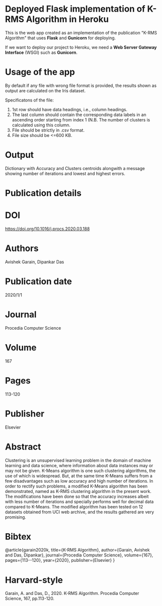 # Deployed Flask implementation of K-RMS Algorithm in Heroku

This is the web app created as an implementation of the publication "K-RMS Algorithm" that uses **Flask** and **Gunicorn** for deploying.


If we want to deploy our project to Heroku, we need a **Web Server Gateway Interface** (WSGI) such as **Gunicorn**.

# Usage of the app
By default if any file with wrong file format is provided, the results shown as output are calculated on the Iris dataset.

Specificatons of the file:

1) 1st row should have data headings, i.e., column headings.
2) The last column should contain the corresponding data labels in an ascending order starting from index 1 (N.B. The number of clusters is calculated using this column.
3) File should be strictly in .csv format.
4) File size should be <=600 KB.

# Output
Dictionary with Accuracy and Clusters centroids alongwith a message showing number of iterations and lowest and highest errors.

# Publication details

# DOI
https://doi.org/10.1016/j.procs.2020.03.188

# Authors
Avishek Garain, Dipankar Das

# Publication date
2020/1/1

# Journal
Procedia Computer Science

# Volume
167

# Pages
113-120

# Publisher
Elsevier

# Abstract
Clustering is an unsupervised learning problem in the domain of machine learning and data science, where information about data instances may or may not be given. K-Means algorithm is one such clustering algorithms, the use of which is widespread. But, at the same time K-Means suffers from a few disadvantages such as low accuracy and high number of iterations. In order to rectify such problems, a modified K-Means algorithm has been demonstrated, named as K-RMS clustering algorithm in the present work. The modifications have been done so that the accuracy increases albeit with less number of iterations and specially performs well for decimal data compared to K-Means. The modified algorithm has been tested on 12 datasets obtained from UCI web archive, and the results gathered are very promising.

# Bibtex

@article{garain2020k,
  title={K-RMS Algorithm},
  author={Garain, Avishek and Das, Dipankar},
  journal={Procedia Computer Science},
  volume={167},
  pages={113--120},
  year={2020},
  publisher={Elsevier}
}

# Harvard-style
Garain, A. and Das, D., 2020. K-RMS Algorithm. Procedia Computer Science, 167, pp.113-120.
